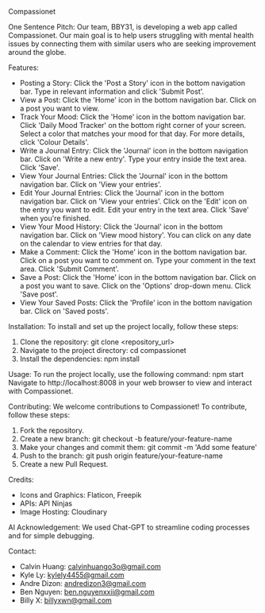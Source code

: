 Compassionet

One Sentence Pitch:
Our team, BBY31, is developing a web app called Compassionet. Our main goal is to help users struggling with mental health issues by connecting them with similar users who are seeking improvement around the globe.

Features:
- Posting a Story: Click the 'Post a Story' icon in the bottom navigation bar. Type in relevant information and click 'Submit Post'.
- View a Post: Click the 'Home' icon in the bottom navigation bar. Click on a post you want to view.
- Track Your Mood: Click the 'Home' icon in the bottom navigation bar. Click 'Daily Mood Tracker' on the bottom right corner of your screen. Select a color that matches your     mood for that day. For more details, click 'Colour Details'.
- Write a Journal Entry: Click the 'Journal' icon in the bottom navigation bar. Click on 'Write a new entry'. Type your entry inside the text area. Click 'Save'.
- View Your Journal Entries: Click the 'Journal' icon in the bottom navigation bar. Click on 'View your entries'.
- Edit Your Journal Entries: Click the 'Journal' icon in the bottom navigation bar. Click on 'View your entries'. Click on the 'Edit' icon on the entry you want to edit. Edit your entry in the text area. Click 'Save' when you're finished.
- View Your Mood History: Click the 'Journal' icon in the bottom navigation bar. Click on 'View mood history'. You can click on any date on the calendar to view entries for that day.
- Make a Comment: Click the 'Home' icon in the bottom navigation bar. Click on a post you want to comment on. Type your comment in the text area. Click 'Submit Comment'.
- Save a Post: Click the 'Home' icon in the bottom navigation bar. Click on a post you want to save. Click on the 'Options' drop-down menu. Click 'Save post'.
- View Your Saved Posts: Click the 'Profile' icon in the bottom navigation bar. Click on 'Saved posts'.

Installation:
To install and set up the project locally, follow these steps:
1. Clone the repository:
   git clone <repository_url>
2. Navigate to the project directory:
   cd compassionet
3. Install the dependencies:
   npm install

Usage:
To run the project locally, use the following command:
npm start
Navigate to http://localhost:8008 in your web browser to view and interact with Compassionet.

Contributing:
We welcome contributions to Compassionet! To contribute, follow these steps:
1. Fork the repository.
2. Create a new branch:
   git checkout -b feature/your-feature-name
3. Make your changes and commit them:
   git commit -m 'Add some feature'
4. Push to the branch:
   git push origin feature/your-feature-name
5. Create a new Pull Request.

Credits:
- Icons and Graphics: Flaticon, Freepik
- APIs: API Ninjas
- Image Hosting: Cloudinary

AI Acknowledgement:
We used Chat-GPT to streamline coding processes and for simple debugging.

Contact:
- Calvin Huang: calvinhuango3o@gmail.com
- Kyle Ly: kylely4455@gmail.com
- Andre Dizon: andredizon3@gmail.com
- Ben Nguyen: ben.nguyenxxii@gmail.com
- Billy X: billyxwn@gmail.com

